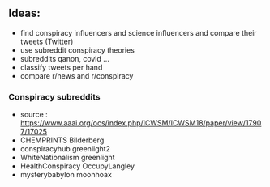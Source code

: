## Ideas: ##
* find conspiracy influencers and science influencers and compare their tweets (Twitter)
* use subreddit conspiracy theories
* subreddits qanon, covid ...
* classify tweets per hand
* compare r/news and r/conspiracy

### Conspiracy subreddits ###
* source : https://www.aaai.org/ocs/index.php/ICWSM/ICWSM18/paper/view/17907/17025
* CHEMPRINTS Bilderberg
* conspiracyhub greenlight2
* WhiteNationalism greenlight
* HealthConspiracy OccupyLangley
* mysterybabylon moonhoax